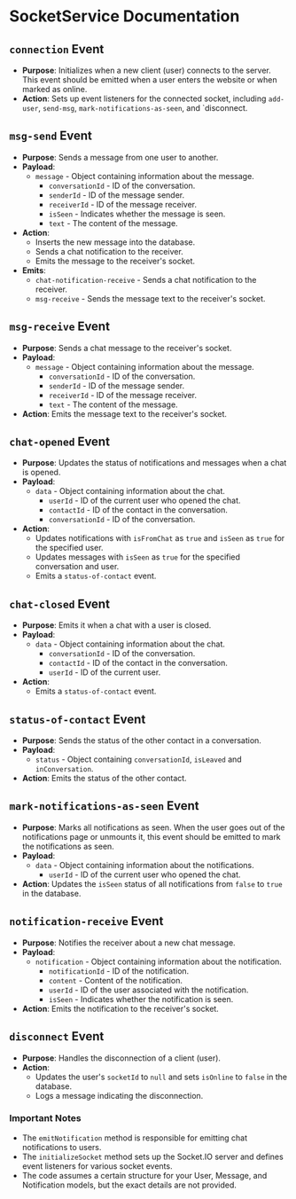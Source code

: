 # SocketService Documentation

## `connection` Event

- **Purpose**: Initializes when a new client (user) connects to the server. This event should be emitted when a user enters the website or when marked as online.
- **Action**: Sets up event listeners for the connected socket, including `add-user`, `send-msg`, `mark-notifications-as-seen`, and `disconnect.

## `msg-send` Event

- **Purpose**: Sends a message from one user to another.
- **Payload**:
  - `message` - Object containing information about the message.
    - `conversationId` - ID of the conversation.
    - `senderId` - ID of the message sender.
    - `receiverId` - ID of the message receiver.
    - `isSeen` - Indicates whether the message is seen.
    - `text` - The content of the message.
- **Action**:
  - Inserts the new message into the database.
  - Sends a chat notification to the receiver.
  - Emits the message to the receiver's socket.
- **Emits**:
  - `chat-notification-receive` - Sends a chat notification to the receiver.
  - `msg-receive` - Sends the message text to the receiver's socket.

## `msg-receive` Event

- **Purpose**: Sends a chat message to the receiver's socket.
- **Payload**:
  - `message` - Object containing information about the message.
    - `conversationId` - ID of the conversation.
    - `senderId` - ID of the message sender.
    - `receiverId` - ID of the message receiver.
    - `text` - The content of the message.
- **Action**: Emits the message text to the receiver's socket.

## `chat-opened` Event

- **Purpose**: Updates the status of notifications and messages when a chat is opened.
- **Payload**:
  - `data` - Object containing information about the chat.
    - `userId` - ID of the current user who opened the chat.
    - `contactId` - ID of the contact in the conversation.
    - `conversationId` - ID of the conversation.
- **Action**:
  - Updates notifications with `isFromChat` as `true` and `isSeen` as `true` for the specified user.
  - Updates messages with `isSeen` as `true` for the specified conversation and user.
  - Emits a `status-of-contact` event.

## `chat-closed` Event

- **Purpose**: Emits it when a chat with a user is closed.
- **Payload**:
  - `data` - Object containing information about the chat.
    - `conversationId` - ID of the conversation.
    - `contactId` - ID of the contact in the conversation.
    - `userId` - ID of the current user.
- **Action**:
  - Emits a `status-of-contact` event.

## `status-of-contact` Event

- **Purpose**: Sends the status of the other contact in a conversation.
- **Payload**:
  - `status` - Object containing `conversationId`, `isLeaved` and `inConversation`.
- **Action**: Emits the status of the other contact.

## `mark-notifications-as-seen` Event

- **Purpose**: Marks all notifications as seen. When the user goes out of the notifications page or unmounts it, this event should be emitted to mark the notifications as seen.
- **Payload**:
  - `data` - Object containing information about the notifications.
    - `userId` - ID of the current user who opened the chat.
- **Action**: Updates the `isSeen` status of all notifications from `false` to `true` in the database.

## `notification-receive` Event

- **Purpose**: Notifies the receiver about a new chat message.
- **Payload**:
  - `notification` - Object containing information about the notification.
    - `notificationId` - ID of the notification.
    - `content` - Content of the notification.
    - `userId` - ID of the user associated with the notification.
    - `isSeen` - Indicates whether the notification is seen.
- **Action**: Emits the notification to the receiver's socket.

## `disconnect` Event

- **Purpose**: Handles the disconnection of a client (user).
- **Action**:
  - Updates the user's `socketId` to `null` and sets `isOnline` to `false` in the database.
  - Logs a message indicating the disconnection.

### Important Notes

- The `emitNotification` method is responsible for emitting chat notifications to users.
- The `initializeSocket` method sets up the Socket.IO server and defines event listeners for various socket events.
- The code assumes a certain structure for your User, Message, and Notification models, but the exact details are not provided.
